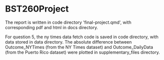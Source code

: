 # BST260Project
The report is written in code directory 'final-project.qmd', with corresponding pdf and html in docs directory.

For question 5, the ny times data fetch code is saved in code directory, with data stored in data directory. The absolute difference between Outcome_NYTimes (from the NY Times dataset) and Outcome_DailyData (from the Puerto Rico dataset) were plotted in supplementary_files directory.
